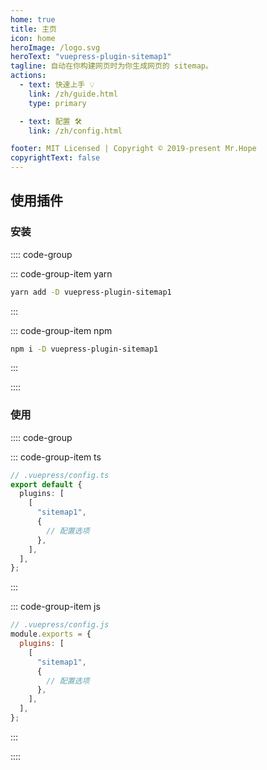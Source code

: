 ```yaml
---
home: true
title: 主页
icon: home
heroImage: /logo.svg
heroText: "vuepress-plugin-sitemap1"
tagline: 自动在你构建网页时为你生成网页的 sitemap。
actions:
  - text: 快速上手 💡
    link: /zh/guide.html
    type: primary

  - text: 配置 🛠
    link: /zh/config.html

footer: MIT Licensed | Copyright © 2019-present Mr.Hope
copyrightText: false
---
```


## 使用插件

### 安装

:::: code-group

::: code-group-item yarn

```bash
yarn add -D vuepress-plugin-sitemap1
```

:::

::: code-group-item npm

```bash
npm i -D vuepress-plugin-sitemap1
```

:::

::::

### 使用

:::: code-group

::: code-group-item ts

```ts
// .vuepress/config.ts
export default {
  plugins: [
    [
      "sitemap1",
      {
        // 配置选项
      },
    ],
  ],
};
```

:::

::: code-group-item js

```js
// .vuepress/config.js
module.exports = {
  plugins: [
    [
      "sitemap1",
      {
        // 配置选项
      },
    ],
  ],
};
```

:::

::::
